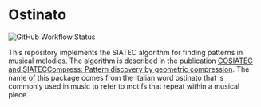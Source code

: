 # Ostinato

![GitHub Workflow Status](https://img.shields.io/github/actions/workflow/status/pauldhein/ostinato/lint-test-docs.yml?logo=githubactions)

This repository implements the SIATEC algorithm for finding patterns in musical melodies. The algorithm is described in the publication [COSIATEC and SIATECCompress: Pattern discovery by geometric compression](http://www.titanmusic.com/papers/public/MeredithMIREX2013.pdf). The name of this package comes from the Italian word ostinato that is commonly used in music to refer to motifs that repeat within a musical piece.
